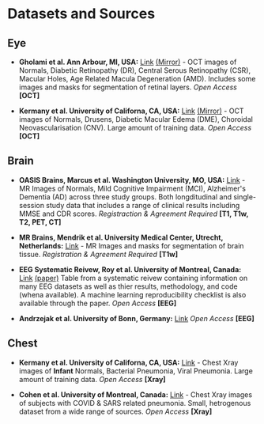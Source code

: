 # Datasets and Sources

## Eye

* **Gholami et al. Ann Arbour, MI, USA:** [Link](https://dataverse.scholarsportal.info/dataverse/OCTID) [(Mirror)](https://www.openicpsr.org/openicpsr/project/108503/version/V1/view) - OCT images of Normals, Diabetic Retinopathy (DR), Central Serous Retinopathy (CSR), Macular Holes, Age Related Macula Degeneration (AMD). Includes some images and masks for segmentation of retinal layers. *Open Access* **[OCT]**

* **Kermany et al. University of Californa, CA, USA:** [Link](https://www.kaggle.com/paultimothymooney/kermany2018) [(Mirror)](https://data.mendeley.com/datasets/rscbjbr9sj/3) - OCT images of Normals, Drusens, Diabetic Macular Edema (DME), Choroidal Neovascularisation (CNV). Large amount of training data. *Open Access* **[OCT]**

## Brain

* **OASIS Brains, Marcus et al. Washington University, MO, USA:** [Link](https://www.oasis-brains.org/) - MR Images of Normals, Mild Cognitive Impairment (MCI), Alzheimer's Dementia (AD) across three study groups. Both longditudinal and single-session study data that includes a range of clinical results including MMSE and CDR scores. *Registraction & Agreement Required* **[T1, T1w, T2, PET, CT]**

* **MR Brains, Mendrik et al. University Medical Center, Utrecht, Netherlands:** [Link](https://mrbrains13.isi.uu.nl/) - MR Images and masks for segmentation of brain tissue. *Registration & Agreement Required* **[T1w]**

* **EEG Systematic Reivew, Roy et al. University of Montreal, Canada:** [Link](https://docs.google.com/spreadsheets/d/1smpU0WSlSq-Al2u_QH3djGn68mTuHlth2fNJTrD3wa8/edit#gid=0) [(paper)](https://iopscience.iop.org/article/10.1088/1741-2552/ab260c) Table from a systematic reivew containing information on many EEG datasets as well as thier results, methodology, and code (whena available). A machine learning reproducibility checklist is also available through the paper. *Open Access* **[EEG]**

* **Andrzejak et al. University of Bonn, Germany:** [Link](http://epileptologie-bonn.de/cms/upload/workgroup/lehnertz/eegdata.html) *Open Access* **[EEG]**

## Chest

* **Kermany et al. University of Californa, CA, USA:** [Link](https://data.mendeley.com/datasets/rscbjbr9sj/3) - Chest Xray images of **Infant** Normals, Bacterial Pneumonia, Viral Pneumonia. Large amount of training data. *Open Access* **[Xray]**

* **Cohen et al. University of Montreal, Canada:** [Link](https://github.com/ieee8023/covid-chestxray-dataset) - Chest Xray images of subjects with COVID & SARS related pneumonia. Small, hetrogenous dataset from a wide range of sources. *Open Access* **[Xray]**
